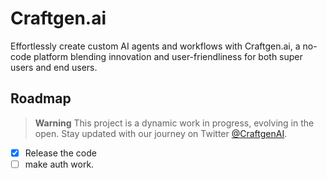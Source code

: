 # Craftgen.ai

Effortlessly create custom AI agents and workflows with Craftgen.ai, a no-code platform blending innovation and user-friendliness for both super users and end users.

## Roadmap

> **Warning**
> This project is a dynamic work in progress, evolving in the open. Stay updated with our journey on Twitter [@CraftgenAI](https://twitter.com/CraftgenAI).


- [x] Release the code
- [ ] make auth work.